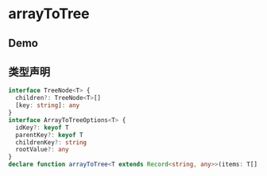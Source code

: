 # arrayToTree

## Demo

<demo vue="./example.vue" />

## 类型声明

```ts
interface TreeNode<T> {
  children?: TreeNode<T>[]
  [key: string]: any
}
interface ArrayToTreeOptions<T> {
  idKey?: keyof T
  parentKey?: keyof T
  childrenKey?: string
  rootValue?: any
}
declare function arrayToTree<T extends Record<string, any>>(items: T[], options?: ArrayToTreeOptions<T>): TreeNode<T>[]
```
